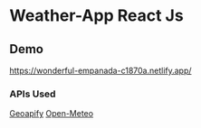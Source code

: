 # Weather-App React Js

## Demo

https://wonderful-empanada-c1870a.netlify.app/

### APIs Used
[Geoapify](https://www.geoapify.com/)
[Open-Meteo](https://open-meteo.com/)
